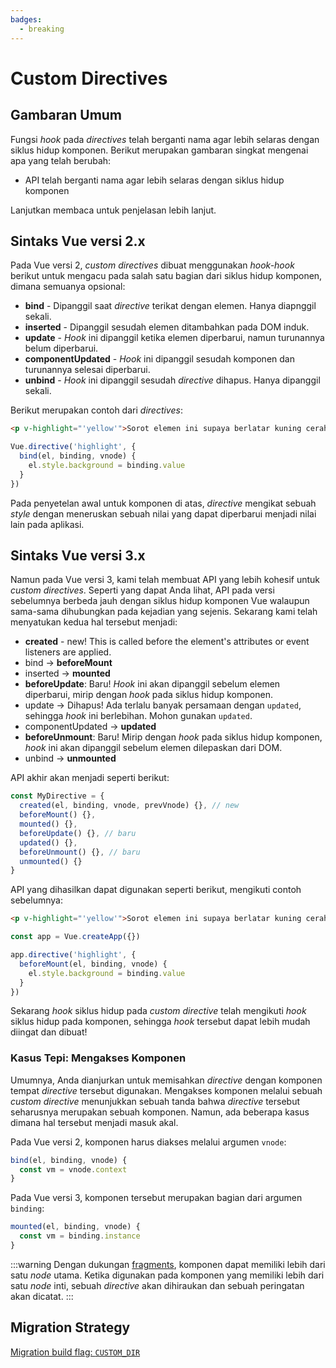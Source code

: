 ```yaml
---
badges:
  - breaking
---
```


# Custom Directives <MigrationBadges :badges="$frontmatter.badges" />

## Gambaran Umum

Fungsi _hook_ pada _directives_ telah berganti nama agar lebih selaras dengan siklus hidup komponen. Berikut merupakan gambaran singkat mengenai apa yang telah berubah:

- API telah berganti nama agar lebih selaras dengan siklus hidup komponen

Lanjutkan membaca untuk penjelasan lebih lanjut.

## Sintaks Vue versi 2.x

Pada Vue versi 2, _custom directives_ dibuat menggunakan _hook-hook_ berikut untuk mengacu pada salah satu bagian dari siklus hidup komponen, dimana semuanya opsional:

- **bind** - Dipanggil saat _directive_ terikat dengan elemen. Hanya diapnggil sekali.
- **inserted** - Dipanggil sesudah elemen ditambahkan pada DOM induk.
- **update** - _Hook_ ini dipanggil ketika elemen diperbarui, namun turunannya belum diperbarui.
- **componentUpdated** - _Hook_ ini dipanggil sesudah komponen dan turunannya selesai diperbarui.
- **unbind** - _Hook_ ini dipanggil sesudah _directive_ dihapus. Hanya dipanggil sekali.

Berikut merupakan contoh dari _directives_:

```html
<p v-highlight="'yellow'">Sorot elemen ini supaya berlatar kuning cerah</p>
```

```js
Vue.directive('highlight', {
  bind(el, binding, vnode) {
    el.style.background = binding.value
  }
})
```

Pada penyetelan awal untuk komponen di atas, _directive_ mengikat sebuah _style_ dengan meneruskan sebuah nilai yang dapat diperbarui menjadi nilai lain pada aplikasi.

## Sintaks Vue versi 3.x

Namun pada Vue versi 3, kami telah membuat API yang lebih kohesif untuk _custom directives_. Seperti yang dapat Anda lihat, API pada versi sebelumnya berbeda jauh dengan siklus hidup komponen Vue walaupun sama-sama dihubungkan pada kejadian yang sejenis. Sekarang kami telah menyatukan kedua hal tersebut menjadi:

- **created** - new! This is called before the element's attributes or event listeners are applied.
- bind → **beforeMount**
- inserted → **mounted**
- **beforeUpdate**: Baru! _Hook_ ini akan dipanggil sebelum elemen diperbarui, mirip dengan _hook_ pada siklus hidup komponen.
- update → Dihapus! Ada terlalu banyak persamaan dengan `updated`, sehingga _hook_ ini berlebihan. Mohon gunakan `updated`.
- componentUpdated → **updated**
- **beforeUnmount**: Baru! Mirip dengan _hook_ pada siklus hidup komponen, _hook_ ini akan dipanggil sebelum elemen dilepaskan dari DOM.
- unbind -> **unmounted**

API akhir akan menjadi seperti berikut:

```js
const MyDirective = {
  created(el, binding, vnode, prevVnode) {}, // new
  beforeMount() {},
  mounted() {},
  beforeUpdate() {}, // baru
  updated() {},
  beforeUnmount() {}, // baru
  unmounted() {}
}
```

API yang dihasilkan dapat digunakan seperti berikut, mengikuti contoh sebelumnya:

```html
<p v-highlight="'yellow'">Sorot elemen ini supaya berlatar kuning cerah</p>
```

```js
const app = Vue.createApp({})

app.directive('highlight', {
  beforeMount(el, binding, vnode) {
    el.style.background = binding.value
  }
})
```

Sekarang _hook_ siklus hidup pada _custom directive_ telah mengikuti _hook_ siklus hidup pada komponen, sehingga _hook_ tersebut dapat lebih mudah diingat dan dibuat!

### Kasus Tepi: Mengakses Komponen

Umumnya, Anda dianjurkan untuk memisahkan _directive_ dengan komponen tempat _directive_ tersebut digunakan. Mengakses komponen melalui sebuah _custom directive_ menunjukkan sebuah tanda bahwa _directive_ tersebut seharusnya merupakan sebuah komponen. Namun, ada beberapa kasus dimana hal tersebut menjadi masuk akal.

Pada Vue versi 2, komponen harus diakses melalui argumen `vnode`:

```js
bind(el, binding, vnode) {
  const vm = vnode.context
}
```

Pada Vue versi 3, komponen tersebut merupakan bagian dari argumen `binding`:

```js
mounted(el, binding, vnode) {
  const vm = binding.instance
}
```

:::warning
Dengan dukungan [fragments](/guide/migration/fragments.html#overview), komponen dapat memiliki lebih dari satu _node_ utama. Ketika digunakan pada komponen yang memiliki lebih dari satu _node_ inti, sebuah _directive_ akan dihiraukan dan sebuah peringatan akan dicatat.
:::

## Migration Strategy

[Migration build flag: `CUSTOM_DIR`](migration-build.html#compat-configuration)
